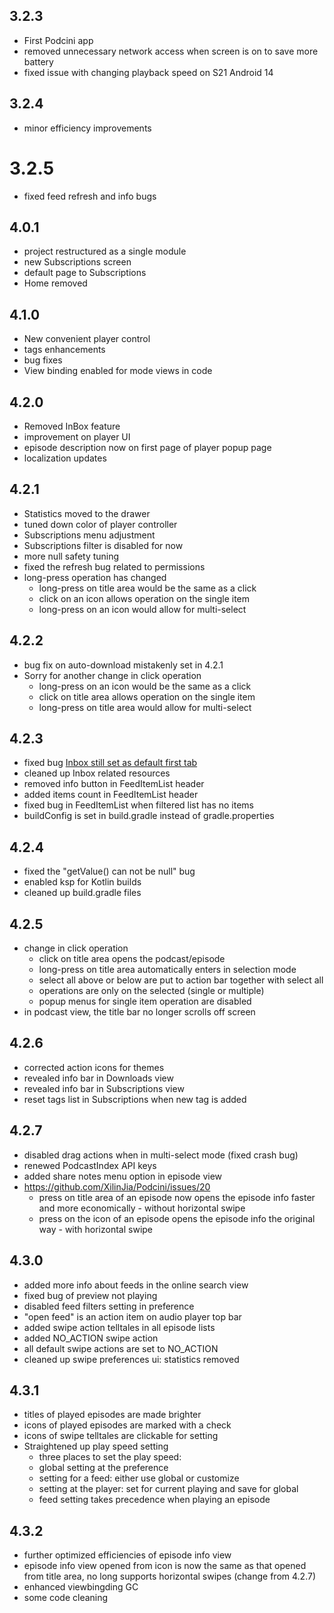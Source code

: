 
## 3.2.3

* First Podcini app
* removed unnecessary network access when screen is on to save more battery
* fixed issue with changing playback speed on S21 Android 14

## 3.2.4

* minor efficiency improvements

# 3.2.5

* fixed feed refresh and info bugs

## 4.0.1

* project restructured as a single module
* new Subscriptions screen
* default page to Subscriptions
* Home removed

## 4.1.0

* New convenient player control
* tags enhancements
* bug fixes
* View binding enabled for mode views in code

## 4.2.0

* Removed InBox feature
* improvement on player UI
* episode description now on first page of player popup page
* localization updates

## 4.2.1

* Statistics moved to the drawer
* tuned down color of player controller
* Subscriptions menu adjustment
* Subscriptions filter is disabled for now
* more null safety tuning
* fixed the refresh bug related to permissions
* long-press operation has changed
	* long-press on title area would be the same as a click
	* click on an icon allows operation on the single item
	* long-press on an icon would allow for multi-select
	
## 4.2.2

* bug fix on auto-download mistakenly set in 4.2.1
* Sorry for another change in click operation 
 	* long-press on an icon would be the same as a click
	* click on title area allows operation on the single item
	* long-press on title area would allow for multi-select

## 4.2.3

* fixed bug [Inbox still set as default first tab](https://github.com/XilinJia/Podcini/issues/10)
* cleaned up Inbox related resources
* removed info button in FeedItemList header
* added items count in FeedItemList header
* fixed bug in FeedItemList when filtered list has no items
* buildConfig is set in build.gradle instead of gradle.properties

## 4.2.4

* fixed the "getValue() can not be null" bug
* enabled ksp for Kotlin builds
* cleaned up build.gradle files

## 4.2.5

* change in click operation
	* click on title area opens the podcast/episode
	* long-press on title area automatically enters in selection mode
	* select all above or below are put to action bar together with select all
	* operations are only on the selected (single or multiple)
	* popup menus for single item operation are disabled
* in podcast view, the title bar no longer scrolls off screen

## 4.2.6

* corrected action icons for themes
* revealed info bar in Downloads view
* revealed info bar in Subscriptions view
* reset tags list in Subscriptions when new tag is added

## 4.2.7

* disabled drag actions when in multi-select mode (fixed crash bug)
* renewed PodcastIndex API keys
* added share notes menu option in episode view
* https://github.com/XilinJia/Podcini/issues/20
	* press on title area of an episode now opens the episode info faster and more economically - without horizontal swipe
	* press on the icon of an episode opens the episode info the original way - with horizontal swipe
	
## 4.3.0

* added more info about feeds in the online search view
* fixed bug of preview not playing
* disabled feed filters setting in preference
* "open feed" is an action item on audio player top bar
* added swipe action telltales in all episode lists
* added NO_ACTION swipe action
* all default swipe actions are set to NO_ACTION
* cleaned up swipe preferences ui: statistics removed

## 4.3.1

* titles of played episodes are made brighter
* icons of played episodes are marked with a check
* icons of swipe telltales are clickable for setting
* Straightened up play speed setting
	* three places to set the play speed:
	* global setting at the preference
	* setting for a feed: either use global or customize
	* setting at the player: set for current playing and save for global
	* feed setting takes precedence when playing an episode
	
## 4.3.2

* further optimized efficiencies of episode info view
* episode info view opened from icon is now the same as that opened from title area, no long supports horizontal swipes (change from 4.2.7)
* enhanced viewbingding GC
* some code cleaning